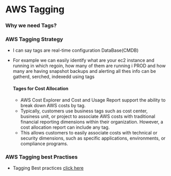 # AWS Tagging

### Why we need Tags?
### AWS Tagging Strategy
* I can say tags are real-time configuration DataBase(CMDB)
* For example we can easily identify what are your ec2 instance and running in which regoin, how many of them are running i PROD and how many are having snapshot backups and alerting all thes info can be gatherd, serched, indexedd using tags

  #### Tages for Cost Allocation
  * AWS Cost Explorer and Cost and Usage Report support the ability to break down AWS costs by
tag. 
  * Typically, customers use business tags such as cost center, business unit, or project to
associate AWS costs with traditional financial reporting dimensions within their organization.
However, a cost allocation report can include any tag. 
  * This allows customers to easily associate
costs with technical or security dimensions, such as specific applications, environments, or
compliance programs.
### AWS Tagging best Practises 
* Tagging Best practices [click here](https://d1.awsstatic.com/whitepapers/aws-tagging-best-practices.pdf)
